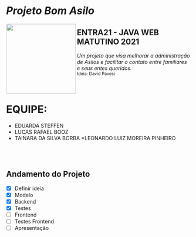 # <i><b> Projeto Bom Asilo </b></i>
<img align="left" height="190" src="https://media.discordapp.net/attachments/767080390241812540/892737725940269136/LogoCor.gif?width=406&height=406">

## ENTRA21 - JAVA WEB MATUTINO 2021
<i> Um projeto que visa melhorar a administração de Asilos e facilitar o contato entre familiares e seus entes queridos. </i></br>
<sub> Ideia: David Pavesi </sub></br></br></br>

# EQUIPE:
* EDUARDA STEFFEN 
* LUCAS RAFAEL BOOZ
* TAINARA DA SILVA BORBA
*LEONARDO LUIZ MOREIRA PINHEIRO

</br></br>

## Andamento do Projeto
- [x] Definir ideia
- [x] Modelo
- [x] Backend
- [x] Testes
- [ ] Frontend
- [ ] Testes Frontend
- [ ] Apresentação
